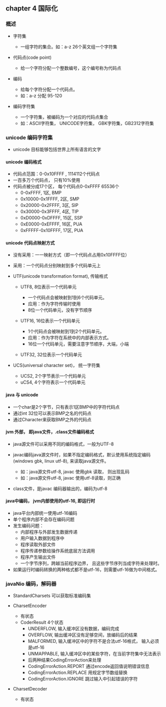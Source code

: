 ## chapter 4 国际化

### 概述
 * 字符集
   + 一组字符的集合。如：a-z 26个英文组一个字符集
   
 * 代码点(code point)
   + 给一个字符分配一个整数编号，这个编号称为代码点
   
 * 编码
   + 给每个字符分配一个代码点。
   + 如：a-z 分配 95-120
   
 * 编码字符集
   + 一个字符集，被编码为一个对应的代码点集合
   + 如：ASCII字符集， UNICODE字符集， GBK字符集，GB2312字符集
   
### unicode 编码字符集
 * unicode 目标能够包括世界上所有语言的文字
 
#### unicode 编码格式
 * 代码点范围：0-0x10FFFF , 1114112个代码点
 * 一百多万个代码点， 只有10%使用
 * 代码点被分成17个区， 每个代码点0-0xFFFF 65536个
   + 0-0xFFFF, 1区, BMP
   + 0x10000-0x1FFFF,  2区, SMP
   + 0x20000-0x2FFFF,  3区, SIP
   + 0x30000-0x3FFFF,  4区, TIP
   + 0xD0000-0xDFFFF,  15区, SSP
   + 0xE0000-0xEFFFF,  16区, PUA 
   + 0xFFFFF-0x10FFFF, 17区, PUA
   
#### unicode 代码点映射方式
 * 没有采用：一一映射方式（即一个代码点占用0x10FFFF位）
 * 采用：一个代码点分别映射到多个代码单元上
 
 * UTF(unicode transformation format), 传输格式
   + UTF8,  8位表示一个代码单元
      - 一个代码点会被映射到1到6个代码单元。
      - 应用：作为字符传输时使用
      - 8位一个代码单元，没有字节顺序
      
   + UTF16, 16位表示一个代码单元
      - 1个代码点会被映射到1到2个代码单元。
      - 应用：作为字符在系统中的内部表示方式。
      - 16位一个代码单元，需要注意字节顺序，大端，小端
      
   + UTF32, 32位表示一个代码单元
 * UCS(universal character set)， 统一字符集
   + UCS2, 2个字节表示一个代码单元
   + uCS4, 4个字符表示一个代码单元
   

#### java 与 unicode
 * 一个char是2个字节，只有表示1区BMP中的字符代码点
 * 通过int 32位可以表示BMP之名的代码点
 * 通过Character来获取BMP之外的代码点
 
#### jvm 外部， 即java文件，.class文件编码格式
 * java源文件可以采用不同的编码格式，一般为UTF-8
 * javac编码java源文件时，如果不指定编码格式，默认使用系统指定编码(windows gbk, linux utf-8), 
   来读取java源文件。
    + 如：java源文件utf-8, javac 使用gbk 读取， 则出现乱码
    + 如：java源文件utf-8, javac 使用utf-8读取，则正确
    
 * class文件，是javac 编码器输出的，编码为utf-8
 
#### java中编码， jvm内部使用的utf-16, 即运行时
 * java平台内部统一使用utf-16编码
 * 单个程序内部不会存在编码问题
 * 发生编码问题：
   + 内部程序与外部发生数据传递
   + 用户输入数据到程序中
   + 程序读取外部文件
   + 程序传递参数给操作系统底层方法调用
   + 程序产生输出文件
   + 一个字节序列，跨越当前程序边界， 且这些字节序列当成字符来处理时。
 * 如果运行时编码转换的两种格式都不是utf-16，则需要utf-16做为中间格式。
 
### javaNio 编码，解码器
 * StandardCharsets 可以获取标准编码集
 * CharsetEncoder
   * 有状态
   * CoderResult 4个状态
      + UNDERFLOW, 输入缓冲区没有数据，编码完成
      + OVERFLOW,  输出缓冲区没有足够空间，放编码后的结果
      + MALFORMED, 输入缓冲区中的字符不是合法utf-16格式， 输入必须是utf-16
      + UNMAPPABLE, 输入缓冲区中的某些字符，在当前字符集中无法表示
      + 后两种结果CodingErrorAction来处理
      + CodingErrorAction.REPORT  通过encode返回值说明错误信息
      + CodingErrorAction.REPLACE 用规定字节数组替换
      + CodingErrorAction.IGNORE  跳过输入中引起错误的字符
      
 * CharsetDecoder
   * 有状态